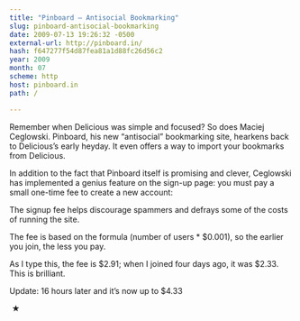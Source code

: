 ```yaml
---
title: "Pinboard — Antisocial Bookmarking"
slug: pinboard-antisocial-bookmarking
date: 2009-07-13 19:26:32 -0500
external-url: http://pinboard.in/
hash: f647277f54d87fea81a1d88fc26d56c2
year: 2009
month: 07
scheme: http
host: pinboard.in
path: /

---
```


Remember when Delicious was simple and focused? So does Maciej Ceglowski. Pinboard, his new “antisocial” bookmarking site, hearkens back to Delicious’s early heyday. It even offers a way to import your bookmarks from Delicious.


In addition to the fact that Pinboard itself is promising and clever, Ceglowski has implemented a genius feature on the sign-up page: you must pay a small one-time fee to create a new account:



  The signup fee helps discourage spammers and defrays some of the
  costs of running the site.

  
  The fee is based on the formula (number of users * $0.001), so the
  earlier you join, the less you pay.



As I type this, the fee is $2.91; when I joined four days ago, it was $2.33. This is brilliant.


Update: 16 hours later and it’s now up to $4.33



 ★ 

